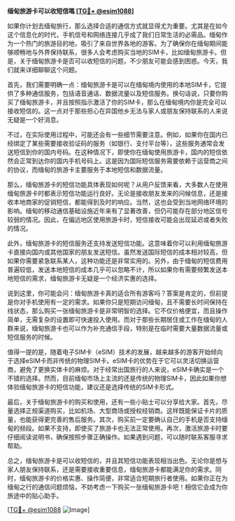 **缅甸旅游卡可以收短信嗎 [[TG💪+ @esim1088](https://t.me/s/esim1088)]**

如果你计划去缅甸旅行，那么选择合适的通信方式就显得尤为重要。尤其是在如今这个信息化的时代，手机信号和网络连接几乎成了我们日常生活的必需品。缅甸作为一个热门的旅游目的地，吸引了来自世界各地的游客。为了确保你在缅甸期间能够顺畅地与外界保持联系，很多人会考虑购买当地的SIM卡，比如缅甸旅游卡。但是，关于缅甸旅游卡是否可以收短信的问题，不少朋友可能会感到困惑。今天，我们就来详细聊聊这个问题。

首先，我们需要明确一点：缅甸旅游卡是可以在缅甸境内使用的本地SIM卡，它提供了多种通信服务，包括语音通话、数据流量以及短信服务。换句话说，只要你购买了缅甸旅游卡，并且按照指示激活了你的SIM卡，那么在缅甸境内你是完全可以接收短信的。这一点对于那些担心在异国他乡无法与家人或朋友保持联系的人来说无疑是一个好消息。

不过，在实际使用过程中，可能还会有一些细节需要注意。例如，如果你在国内已经绑定了某些需要接收验证码的服务（如银行、支付平台等），这些服务通常会发送短信到你的国内号码。在这种情况下，即使你在缅甸使用旅游卡，国内的短信依然会正常到达你的国内手机号码上。这是因为国际短信服务需要依赖于运营商之间的协议，而缅甸的旅游卡主要服务于本地短信和数据流量。

那么，缅甸旅游卡的短信功能具体表现如何呢？从用户反馈来看，大多数人在使用缅甸旅游卡时都表示短信功能运行良好。无论是接收朋友发来的问候信息，还是接收本地商家的促销短信，都能得到及时的响应。当然，这也会受到当地网络环境的影响。缅甸的移动通信基础设施近年来有了显著改善，但仍可能存在部分地区信号较弱的情况。因此，在偏远地区使用旅游卡时，短信接收可能会出现延迟或者失败的情况。

此外，缅甸旅游卡的短信服务还支持发送短信功能。这意味着你可以利用缅甸旅游卡直接向国内或其他国家的朋友发送短信。虽然发送国际短信的成本相对较高，但如果你需要紧急联系某人，这种功能还是非常实用的。另外，由于缅甸的短信费用普遍较低，发送本地短信的成本几乎可以忽略不计，所以如果你有需要频繁发送本地短信的需求，缅甸旅游卡无疑是一个经济实惠的选择。

说到这里，你可能会问：缅甸旅游卡真的适合所有游客吗？答案是肯定的，但前提是你对手机使用有一定的需求。如果你只是短期访问缅甸，且不需要长时间保持在线状态，那么购买一张缅甸旅游卡是非常明智的选择。它不仅价格便宜，而且操作简单，无需复杂的设置即可快速投入使用。而对于那些长期居住或工作在缅甸的人群来说，缅甸旅游卡也可以作为补充通信手段，特别是在临时需要大量数据流量或短信服务的时候。

值得一提的是，随着电子SIM卡（eSIM）技术的发展，越来越多的游客开始倾向于选择eSIM卡而非传统的物理SIM卡。eSIM卡的优势在于它可以灵活切换运营商，避免了更换实体卡的麻烦。对于经常出国旅行的人来说，eSIM卡确实是一个不错的选择。然而，目前缅甸市场上主流的还是传统的物理SIM卡，因此如果你想体验缅甸旅游卡的短信功能，建议还是选择传统的SIM卡形式。

最后，关于缅甸旅游卡的购买和使用，还有一些小贴士可以分享给大家。首先，尽量选择正规渠道购买，比如机场、大型商场或授权经销商。这样既能保证卡片的质量，也能获得更完善的售后服务。其次，购买前一定要确认自己的手机是否支持缅甸的频段。如果不支持，即使买了旅游卡也无法正常使用。再次，激活旅游卡时要仔细阅读说明书，确保按照步骤正确操作。如果遇到问题，可以随时联系客服寻求帮助。

总之，缅甸旅游卡是可以收短信的，并且其短信功能表现相当出色。无论你是想与家人朋友保持联系，还是需要接收重要信息，缅甸旅游卡都能满足你的需求。同时，缅甸旅游卡的价格实惠、操作简便，非常适合短期旅行者使用。如果你正在为缅甸之行的通信问题烦恼，不妨考虑一下购买一张缅甸旅游卡吧！相信它会成为你旅途中的贴心助手。

[[TG💪+ @esim1088](https://t.me/s/esim1088) ![Image](https://i.postimg.cc/4NQfJmqS/Snipaste-2025-05-13-00-14-12.png)]